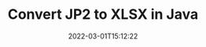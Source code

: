 ---
############################# Static ############################
layout: "auto-gen-conversion"
date: 2022-03-01T15:12:22
draft: false
otherformats: bmp dcm emf emz gif ico jp2 jpeg jpg png pps ppsx ppt pptx psb psd svg svgz tga tif tiff webp wmf wmz
breadcrumb: JP2 to XLSX in Java

############################# Head ############################
head_title: "Convert JP2 to XLSX in Java"
head_description: "JP2 to XLSX conversion in Java with a few lines of code. Convert over 160 file formats using the GroupDocs Document Conversion API for Java."

############################# Header ############################
title: "Convert JP2 to XLSX in Java"
description: "JP2 to XLSX conversion with a few lines of Java code"
bg_image: "https://cms.admin.containerize.com/templates/aspose/App_Themes/V3/images/bg/header1.png"
bg_overlay: false
button:
    enable: true

############################# SubMenu ############################
submenu:
    enable: true

    left:
        img_alt: "GroupDocs.Conversion for Java"
        image: "https://cms.admin.containerize.com/templates/groupdocs/images/product-logos/90x90-noborder/groupdocs-conversion-java.png"
        product: "GroupDocs.Conversion"
        platform: "Java"

    

############################# About ############################
about:
    enable: true
    title: "About GroupDocs.Conversion for Java API"
    content: |
        [GroupDocs.Conversion for Java](https://products.groupdocs.com/conversion/java/) is an advanced file format conversion API for converting between popular image and document formats such as Microsoft Office, OpenDocument, PDF, HTML, email, CAD. and much more with just a few lines of code. The native API automatically detects the formats of the original documents and offers many options for customizing the converted documents. Along with the function of extracting information from a document, it also supports caching of the conversion results to the local disk by default. However, any type of cache storage can be supported by implementing the appropriate interfaces - Amazon S3, Dropbox, Google Drive, Windows Azure, Reddis, or any others.
    

overview:
    enable: true
    content: |
        Convert your JP2 files to XLSX files in Java. It only takes a couple of lines of Java code on any platform of your choice, such as Windows, Linux, macOS.
        You can try converting JP2 to XLSX for free and evaluate the quality of the conversion results.
        Along with simple file conversion scripts, you can try more sophisticated options for loading the JP2 source file and storing the XLSX output.
        
        For example, for the source file JP2, you can use the following upload options:

        * automatic detection of the file format;
        * specify a password for protected files (if the file format supports it);
        * replace missing fonts to preserve the appearance of the document.

        There are also advanced conversion options for the XLSX file:

        * convert a specific page of a document or a range of pages;
        * add a watermark to the converted XLSX.

        Once the conversion is complete, you can save the XLSX file to your local file path or to any third party storage such as FTP, Amazon S3, Google Drive, Dropbox etc.
        Please note - to convert JP2 to XLSX, you do not need to install any additional software, such as MS Office, Open Office, Adobe Acrobat Reader etc. 


############################# Steps ############################
steps:
    enable: true
    title_left: "Steps to Convert JP2 to XLSX in Java"
    content_left: |
        [GroupDocs.Conversion](https://products.groupdocs.com/conversion/java/) allows developers to easily convert a JP2 file to XLSX with a few lines of code.

        * Create a new instance of the Converter class and upload the file JP2 with the full path
        * Set ConvertOptions for document type to XLSX.
        * Call the convert() method and pass the document name (full path) and format (XLSX) as a parameter
        
    title_right: "System Requirements"
    content_right: |
        Basic conversion using GroupDocs.Conversion for the Java API can be done with just a few lines of code. Our APIs are supported on all major platforms and operating systems. Before executing the code below, make sure you have the following prerequisites installed on your system.

        * Operating systems: Microsoft Windows, Linux, MacOS
        * Development environment: NetBeans, Intellij IDEA, Eclipse, etc.
        * Java runtime: J2SE 6.0 and above
        * Get the latest GroupDocs.Conversion for Java from [Maven](https://repository.groupdocs.com/webapp/#/artifacts/browse/tree/General/repo/com/groupdocs/groupdocs-conversion)
        
    code: |
        ```java
        // Load source file JP2 for conversion
        Converter converter = new Converter("input.jp2");
        // Prepare conversion options for target format XLSX
        ConvertOptions convertOptions = new FileType().fromExtension("xlsx").getConvertOptions();
        // Convert to XLSX format
        converter.convert("output.xlsx", convertOptions);
        
        ```
        
demos:
    enable: true
    title: "JP2 to XLSX Live Demo"
    content: |
       Convert JP2 to XLSX now by visiting the [GroupDocs.Conversion App](https://products.groupdocs.app/conversion/family) website. The free demo has the following benefits
       

more_formats:
    enable: true
    title: "Other supported JP2 conversions in Java"
    content: "You can also convert JP2 to many other file formats. Please see the list below."
       
       
back_to_top:
    enable: true
---